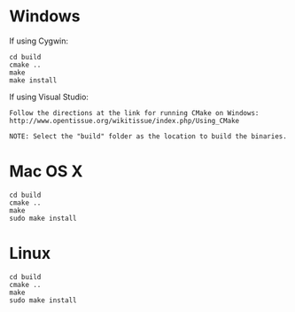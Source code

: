 # Windows

 If using Cygwin:
    
    cd build
    cmake ..
    make
    make install
    
 If using Visual Studio:
 
    Follow the directions at the link for running CMake on Windows:
    http://www.opentissue.org/wikitissue/index.php/Using_CMake
    
    NOTE: Select the "build" folder as the location to build the binaries.
    
# Mac OS X

	cd build
	cmake ..
	make
	sudo make install

# Linux

	cd build
	cmake ..
	make
	sudo make install
